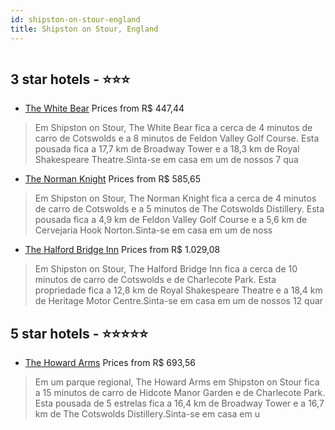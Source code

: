```yaml
---
id: shipston-on-stour-england
title: Shipston on Stour, England
---
```


<center><img src="https://i.travelapi.com/hotels/7000000/6350000/6341800/6341764/1beb8e5b_z.jpg" alt="" /></center>


##  3 star hotels - ⭐️⭐️⭐️

-    [The White Bear](https://www.hurb.com/br/aud/https://www.hurb.com/br/hotels/shipston-on-stour/the-white-bear-HT-RPGI?cmp=18055) Prices from R$ 447,44
   > Em Shipston on Stour, The White Bear fica a cerca de 4 minutos de carro de Cotswolds e a 8 minutos de Feldon Valley Golf Course.  Esta pousada fica a 17,7 km de Broadway Tower e a 18,3 km de Royal Shakespeare Theatre.Sinta-se em casa em um de nossos 7 qua
-    [The Norman Knight](https://www.hurb.com/br/aud/https://www.hurb.com/br/hotels/shipston-on-stour/the-norman-knight-HT-VG3N?cmp=18055) Prices from R$ 585,65
   > Em Shipston on Stour, The Norman Knight fica a cerca de 4 minutos de carro de Cotswolds e a 5 minutos de The Cotswolds Distillery.  Esta pousada fica a 4,9 km de Feldon Valley Golf Course e a 5,6 km de Cervejaria Hook Norton.Sinta-se em casa em um de noss
-    [The Halford Bridge Inn](https://www.hurb.com/br/aud/https://www.hurb.com/br/hotels/shipston-on-stour/the-halford-bridge-inn-HT-VRBM?cmp=18055) Prices from R$ 1.029,08
   > Em Shipston on Stour, The Halford Bridge Inn fica a cerca de 10 minutos de carro de Cotswolds e de Charlecote Park.  Esta propriedade fica a 12,8 km de Royal Shakespeare Theatre e a 18,4 km de Heritage Motor Centre.Sinta-se em casa em um de nossos 12 quar

##  5 star hotels - ⭐️⭐️⭐️⭐️⭐️

-    [The Howard Arms](https://www.hurb.com/br/aud/https://www.hurb.com/br/hotels/shipston-on-stour/the-howard-arms-HT-8FJN?cmp=18055) Prices from R$ 693,56
   > Em um parque regional, The Howard Arms em Shipston on Stour fica a 15 minutos de carro de Hidcote Manor Garden e de Charlecote Park.  Esta pousada de 5 estrelas fica a 16,4 km de Broadway Tower e a 16,7 km de The Cotswolds Distillery.Sinta-se em casa em u
